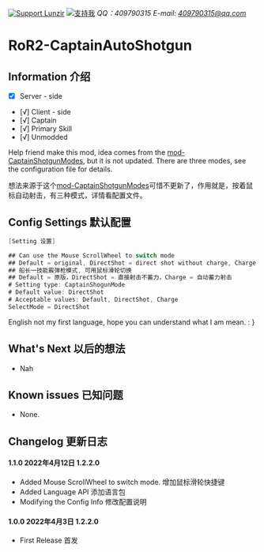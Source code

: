 [![Support Lunzir](https://img.shields.io/badge/Support-Lunzir-ff6482)](https://ko-fi.com/lunzir0325)
[![支持我](https://img.shields.io/badge/Support-支持我-ff6482)](http://note.youdao.com/noteshare?id=0f269e09eb25d7f00285e815a48f835d&sub=28F42AE4219D453FB3E383B0A4ECA9FB)
*QQ：409790315*
*E-mail: 409790315@qq.com*
# RoR2-CaptainAutoShotgun
## Information 介绍
- [X] Server - side
- [√] Client - side
- [√] Captain
- [√] Primary Skill
- [√] Unmodded

Help friend make this mod, idea comes from the [mod-CaptainShotgunModes](https://thunderstore.io/package/Vl4dimyr/CaptainShotgunModes/), but it is not updated. There are three modes, see the configuration file for details.

想法来源于这个[mod-CaptainShotgunModes](https://thunderstore.io/package/Vl4dimyr/CaptainShotgunModes/)可惜不更新了，作用就是，按着鼠标自动射击，有三种模式，详情看配置文件。

## Config Settings 默认配置
```java
[Setting 设置]

## Can use the Mouse ScrollWheel to switch mode
## Default = original, DirectShot = direct shot without charge, Charge = auto shot with charge
## 船长一技能霰弹枪模式, 可用鼠标滑轮切换
## Default = 原版，DirectShot = 直接射击不蓄力，Charge = 自动蓄力射击
# Setting type: CaptainShogunMode
# Default value: DirectShot
# Acceptable values: Default, DirectShot, Charge
SelectMode = DirectShot

```
English not my first language, hope you can understand what I am mean. : }

## What's Next 以后的想法
- Nah
## Known issues 已知问题
- None.
## Changelog 更新日志
#### 1.1.0 2022年4月12日 1.2.2.0
- Added Mouse ScrollWheel to switch mode. 增加鼠标滑轮快捷键
- Added Language API 添加语言包
- Modifying the Config Info 修改配置说明
#### 1.0.0 2022年4月3日 1.2.2.0
- First Release 首发


